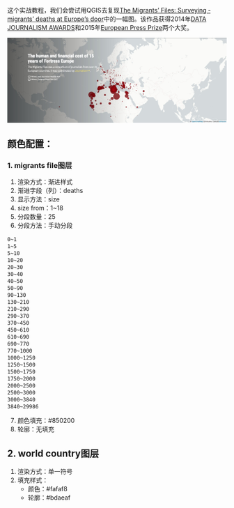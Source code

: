 这个实战教程，我们会尝试用QGIS去复现[The Migrants’ Files: Surveying ­migrants’ deaths at Europe’s door](http://www.themigrantsfiles.com/)中的一幅图。该作品获得2014年[DATA JOURNALISM AWARDS](https://www.datajournalismawards.org/past-winners/)和2015年[European Press Prize](https://www.europeanpressprize.com/shortlists/year-2015/)两个大奖。


![migrants_photo](./assets/migrants_files.jpeg)



## 颜色配置：
### 1. migrants file图层
1. 渲染方式：渐进样式
2. 渐进字段（列）：deaths
3. 显示方法：size
4. size from：1~18
5. 分段数量：25
6. 分段方法：手动分段
```
0~1
1~5
5~10
10~20
20~30
30~40
40~50
50~90
90~130
130~210
210~290
290~370
370~450
450~610
610~690
690~770
770~1000
1000~1250
1250~1500
1500~1750
1750~2000
2000~2500
2500~3000
3000~3840
3840~29986
```
7. 颜色填充：#850200
8. 轮廓：无填充

## 2. world country图层
1. 渲染方式：单一符号
2. 填充样式：
    - 颜色：#fafaf8
    - 轮廓：#bdaeaf